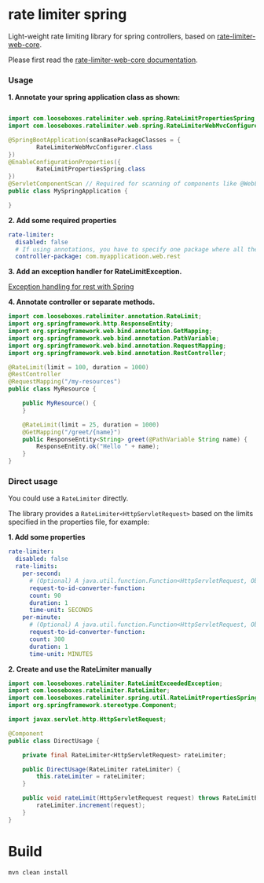 # rate limiter spring

Light-weight rate limiting library for spring controllers, based on 
[rate-limiter-web-core](https://github.com/poshjosh/rate-limiter-web-core).

Please first read the [rate-limiter-web-core documentation](https://github.com/poshjosh/rate-limiter-web-core).

### Usage

__1. Annotate your spring application class as shown:__

```java

import com.looseboxes.ratelimiter.web.spring.RateLimitPropertiesSpring;
import com.looseboxes.ratelimiter.web.spring.RateLimiterWebMvcConfigurer;

@SpringBootApplication(scanBasePackageClasses = {
        RateLimiterWebMvcConfigurer.class
})
@EnableConfigurationProperties({
        RateLimitPropertiesSpring.class
})
@ServletComponentScan // Required for scanning of components like @WebListener
public class MySpringApplication {

}
```

__2. Add some required properties__

```yaml
rate-limiter:
  disabled: false
  # If using annotations, you have to specify one package where all the controllers should be scanned for
  controller-package: com.myapplicatioon.web.rest
```

__3. Add an exception handler for RateLimitException.__ 

[Exception handling for rest with Spring](https://www.baeldung.com/exception-handling-for-rest-with-spring)

__4. Annotate controller or separate methods.__

```java
import com.looseboxes.ratelimiter.annotation.RateLimit;
import org.springframework.http.ResponseEntity;
import org.springframework.web.bind.annotation.GetMapping;
import org.springframework.web.bind.annotation.PathVariable;
import org.springframework.web.bind.annotation.RequestMapping;
import org.springframework.web.bind.annotation.RestController;

@RateLimit(limit = 100, duration = 1000)
@RestController
@RequestMapping("/my-resources")
public class MyResource {

    public MyResource() {
    }

    @RateLimit(limit = 25, duration = 1000)
    @GetMapping("/greet/{name}")
    public ResponseEntity<String> greet(@PathVariable String name) {
        ResponseEntity.ok("Hello " + name);
    }
}
```

### Direct usage

You could use a `RateLimiter` directly.

The library provides a `RateLimiter<HttpServletRequest>` based on the limits specified in the properties file, for example: 

__1. Add some properties__

```yaml
rate-limiter:
  disabled: false
  rate-limits:
    per-second:
      # (Optional) A java.util.function.Function<HttpServletRequest, Object> 
      request-to-id-converter-function: 
      count: 90
      duration: 1
      time-unit: SECONDS
    per-minute:
      # (Optional) A java.util.function.Function<HttpServletRequest, Object> 
      request-to-id-converter-function:
      count: 300
      duration: 1
      time-unit: MINUTES
```

__2. Create and use the RateLimiter manually__

```java
import com.looseboxes.ratelimiter.RateLimitExceededException;
import com.looseboxes.ratelimiter.RateLimiter;
import com.looseboxes.ratelimiter.spring.util.RateLimitPropertiesSpring;
import org.springframework.stereotype.Component;

import javax.servlet.http.HttpServletRequest;

@Component
public class DirectUsage {

    private final RateLimiter<HttpServletRequest> rateLimiter;

    public DirectUsage(RateLimiter rateLimiter) {
        this.rateLimiter = rateLimiter;
    }

    public void rateLimit(HttpServletRequest request) throws RateLimitExceededException {
        rateLimiter.increment(request);
    }
}
```

# Build

```sh
mvn clean install
```
